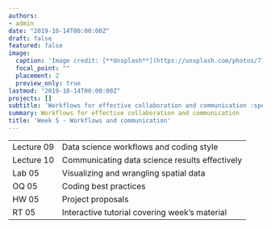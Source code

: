```yaml
---
authors:
- admin
date: "2019-10-14T00:00:00Z"
draft: false
featured: false
image:
  caption: 'Image credit: [**Unsplash**](https://unsplash.com/photos/71CjSSB83Wo)'
  focal_point: ""
  placement: 2
  preview_only: true
lastmod: "2019-10-14T00:00:00Z"
projects: []
subtitle: 'Workflows for effective collaboration and communication :speech_balloon:'
summary: Workflows for effective collaboration and communication
title: 'Week 5 - Workflows and communication'
---
```


|            |  |
|------------|----------|
| Lecture 09 | Data science workflows and coding style |
| Lecture 10 | Communicating data science results effectively |
| Lab 05     | Visualizing and wrangling spatial data |
| OQ 05      | Coding best practices |
| HW 05      | Project proposals |
| RT 05      | Interactive tutorial covering week’s material |
